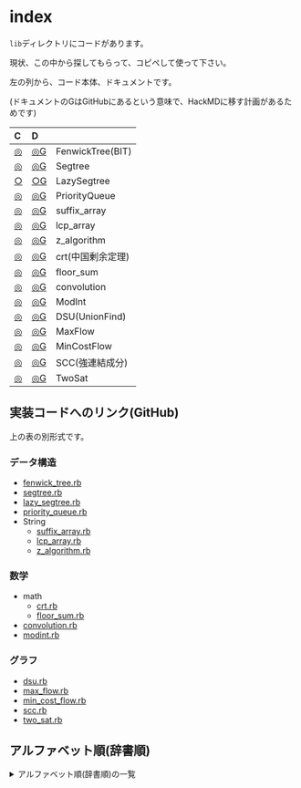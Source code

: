# index

`lib`ディレクトリにコードがあります。

現状、この中から探してもらって、コピペして使って下さい。

左の列から、コード本体、ドキュメントです。

(ドキュメントのGはGitHubにあるという意味で、HackMDに移す計画があるためです)

| C  | D |   |
| :--- | :--- | --- |
| [◎](https://github.com/universato/ac-library-rb/blob/master/lib/fenwick_tree.rb) | [◎G](https://github.com/universato/ac-library-rb/blob/master/document_ja/fenwick_tree.md)   |FenwickTree(BIT)|
| [◎](https://github.com/universato/ac-library-rb/blob/master/lib/segtree.rb) | [◎G](https://github.com/universato/ac-library-rb/blob/master/document_ja/segtree.md) |Segtree|
| [○](https://github.com/universato/ac-library-rb/blob/master/lib/lazy_segtree.rb) | [○G](https://github.com/universato/ac-library-rb/blob/master/document_ja/lazy_segtree.md)   |LazySegtree|
| [◎](https://github.com/universato/ac-library-rb/blob/master/lib/priority_queue.rb) | [◎G](https://github.com/universato/ac-library-rb/blob/master/document_ja/priority_queue.md)  |PriorityQueue|
| [◎](https://github.com/universato/ac-library-rb/blob/master/lib/suffix_array.rb) | [◎G](https://github.com/universato/ac-library-rb/blob/master/document_ja/string.md)  |suffix_array|
| [◎](https://github.com/universato/ac-library-rb/blob/master/lib/lcp_array.rb) | [◎G](https://github.com/universato/ac-library-rb/blob/master/document_ja/string.md)  |lcp_array|
| [◎](https://github.com/universato/ac-library-rb/blob/master/lib/z_algorithm.rb) | [◎G](https://github.com/universato/ac-library-rb/blob/master/document_ja/string.md)  |z_algorithm|
| [◎](https://github.com/universato/ac-library-rb/blob/master/lib/crt.rb) | [◎G](https://github.com/universato/ac-library-rb/blob/master/document_ja/math.md)  |crt(中国剰余定理)|
| [◎](https://github.com/universato/ac-library-rb/blob/master/lib/floor_sum.rb) | [◎G](https://github.com/universato/ac-library-rb/blob/master/document_ja/math.md) |floor_sum|
| [◎](https://github.com/universato/ac-library-rb/blob/master/lib/convolution.rb) | [◎G](https://github.com/universato/ac-library-rb/blob/master/document_ja/convolution.md) |convolution|
| [◎](https://github.com/universato/ac-library-rb/blob/master/lib/modint.rb) | [◎G](https://github.com/universato/ac-library-rb/blob/master/document_ja/modint.md) |ModInt|
| [◎](https://github.com/universato/ac-library-rb/blob/master/lib/dsu.rb) | [◎G](https://github.com/universato/ac-library-rb/blob/master/document_ja/dsu.md) |DSU(UnionFind)|
| [◎](https://github.com/universato/ac-library-rb/blob/master/lib/max_flow.rb) | [◎G](https://github.com/universato/ac-library-rb/blob/master/document_ja/max_flow.md) |MaxFlow|
| [◎](https://github.com/universato/ac-library-rb/blob/master/lib/min_cost_flow.rb) |[◎G](https://github.com/universato/ac-library-rb/blob/master/document_ja/min_cost_flow.md)  |MinCostFlow|
| [◎](https://github.com/universato/ac-library-rb/blob/master/lib/scc.rb) | [◎G](https://github.com/universato/ac-library-rb/blob/master/document_ja/scc.md) |SCC(強連結成分)|
| [◎](https://github.com/universato/ac-library-rb/blob/master/lib/two_sat.rb) | [◎G](https://github.com/universato/ac-library-rb/blob/master/document_ja/two_sat.md) |TwoSat|

## 実装コードへのリンク(GitHub)

上の表の別形式です。

### データ構造

- [fenwick_tree.rb](https://github.com/universato/ac-library-rb/blob/master/lib/fenwick_tree.rb)
- [segtree.rb](https://github.com/universato/ac-library-rb/blob/master/lib/segtree.rb)
- [lazy_segtree.rb](https://github.com/universato/ac-library-rb/blob/master/lib/lazy_segtree.rb)
- [priority_queue.rb](https://github.com/universato/ac-library-rb/blob/master/lib/priority_queue.rb)
- String
  - [suffix_array.rb](https://github.com/universato/ac-library-rb/blob/master/lib/suffix_array.rb)
  - [lcp_array.rb](https://github.com/universato/ac-library-rb/blob/master/lib/lcp_array.rb)
  - [z_algorithm.rb](https://github.com/universato/ac-library-rb/blob/master/lib/z_algorithm.rb)

### 数学

- math
  - [crt.rb](https://github.com/universato/ac-library-rb/blob/master/lib/crt.rb)
  - [floor_sum.rb](https://github.com/universato/ac-library-rb/blob/master/lib/floor_sum.rb)
- [convolution.rb](https://github.com/universato/ac-library-rb/blob/master/lib/convolution.rb)
- [modint.rb](https://github.com/universato/ac-library-rb/blob/master/lib/modint.rb)

### グラフ

- [dsu.rb](https://github.com/universato/ac-library-rb/blob/master/lib/dsu.rb)
- [max_flow.rb](https://github.com/universato/ac-library-rb/blob/master/lib/max_flow.rb)
- [min_cost_flow.rb](https://github.com/universato/ac-library-rb/blob/master/lib/min_cost_flow.rb)
- [scc.rb](https://github.com/universato/ac-library-rb/blob/master/lib/scc.rb)
- [two_sat.rb](https://github.com/universato/ac-library-rb/blob/master/lib/two_sat.rb)

## アルファベット順(辞書順)

<details>
<summary>アルファベット順(辞書順)の一覧</summary>

[convolution.rb](https://github.com/universato/ac-library-rb/blob/master/lib/convolution.rb)
[crt.rb](https://github.com/universato/ac-library-rb/blob/master/lib/crt.rb)
[dsu.rb](https://github.com/universato/ac-library-rb/blob/master/lib/dsu.rb)
[fenwick_tree.rb](https://github.com/universato/ac-library-rb/blob/master/lib/fenwick_tree.rb)
[floor_sum.rb](https://github.com/universato/ac-library-rb/blob/master/lib/floor_sum..rb)
[lazy_segtree.rb](https://github.com/universato/ac-library-rb/blob/master/lib/lazy_segtree.rb)
[lcp_array.rb](https://github.com/universato/ac-library-rb/blob/master/lib/lcp_array.rb)
[max_flow.rb](https://github.com/universato/ac-library-rb/blob/master/lib/max_flow.rb)
[min_cost_flow.rb](https://github.com/universato/ac-library-rb/blob/master/lib/min_cost_flow.rb)
[modint.rb](https://github.com/universato/ac-library-rb/blob/master/lib/modint.rb)
[priority_queue.rb](https://github.com/universato/ac-library-rb/blob/master/lib/priority_queue.rb)
[scc.rb](https://github.com/universato/ac-library-rb/blob/master/lib/scc.rb)
[segtree.rb](https://github.com/universato/ac-library-rb/blob/master/lib/segtree.rb)
[suffix_array.rb](https://github.com/universato/ac-library-rb/blob/master/lib/suffix_array.rb)
[two_sat.rb](https://github.com/universato/ac-library-rb/blob/master/lib/two_sat.rb)
[z_algorithm.rb](https://github.com/universato/ac-library-rb/blob/master/lib/z_algorithm.rb)

</details>
